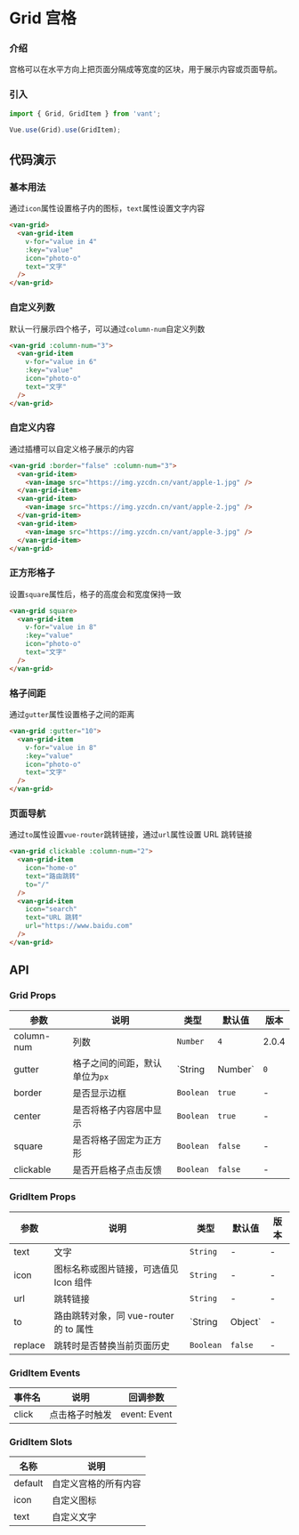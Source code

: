 # Grid 宫格

### 介绍

宫格可以在水平方向上把页面分隔成等宽度的区块，用于展示内容或页面导航。

### 引入

``` javascript
import { Grid, GridItem } from 'vant';

Vue.use(Grid).use(GridItem);
```

## 代码演示

### 基本用法

通过`icon`属性设置格子内的图标，`text`属性设置文字内容

```html
<van-grid>
  <van-grid-item
    v-for="value in 4"
    :key="value"
    icon="photo-o"
    text="文字"
  />
</van-grid>
```

### 自定义列数

默认一行展示四个格子，可以通过`column-num`自定义列数

```html
<van-grid :column-num="3">
  <van-grid-item
    v-for="value in 6"
    :key="value"
    icon="photo-o"
    text="文字"
  />
</van-grid>
```

### 自定义内容

通过插槽可以自定义格子展示的内容

```html
<van-grid :border="false" :column-num="3">
  <van-grid-item>
    <van-image src="https://img.yzcdn.cn/vant/apple-1.jpg" />
  </van-grid-item>
  <van-grid-item>
    <van-image src="https://img.yzcdn.cn/vant/apple-2.jpg" />
  </van-grid-item>
  <van-grid-item>
    <van-image src="https://img.yzcdn.cn/vant/apple-3.jpg" />
  </van-grid-item>
</van-grid>
```

### 正方形格子

设置`square`属性后，格子的高度会和宽度保持一致

```html
<van-grid square>
  <van-grid-item
    v-for="value in 8"
    :key="value"
    icon="photo-o"
    text="文字"
  />
</van-grid>
```

### 格子间距

通过`gutter`属性设置格子之间的距离

```html
<van-grid :gutter="10">
  <van-grid-item
    v-for="value in 8"
    :key="value"
    icon="photo-o"
    text="文字"
  />
</van-grid>
```

### 页面导航

通过`to`属性设置`vue-router`跳转链接，通过`url`属性设置 URL 跳转链接

```html
<van-grid clickable :column-num="2">
  <van-grid-item
    icon="home-o"
    text="路由跳转"
    to="/"
  />
  <van-grid-item
    icon="search"
    text="URL 跳转"
    url="https://www.baidu.com"
  />
</van-grid>
```

## API

### Grid Props

| 参数 | 说明 | 类型 | 默认值 | 版本 |
|------|------|------|------|------|
| column-num | 列数 | `Number` | `4` | 2.0.4 |
| gutter | 格子之间的间距，默认单位为`px` | `String | Number` | `0` | - |
| border | 是否显示边框 | `Boolean` | `true` | - |
| center | 是否将格子内容居中显示 | `Boolean` | `true` | - |
| square | 是否将格子固定为正方形 | `Boolean` | `false` | - |
| clickable | 是否开启格子点击反馈 | `Boolean` | `false` | - |

### GridItem Props

| 参数 | 说明 | 类型 | 默认值 | 版本 |
|------|------|------|------|------|
| text | 文字 | `String` | - | - |
| icon | 图标名称或图片链接，可选值见 Icon 组件 | `String` | - | - |
| url | 跳转链接 | `String` | - | - |
| to | 路由跳转对象，同 vue-router 的 to 属性 | `String | Object` | - | - |
| replace | 跳转时是否替换当前页面历史 | `Boolean` | `false` | - |

### GridItem Events

| 事件名 | 说明 | 回调参数 |
|------|------|------|
| click | 点击格子时触发 | event: Event |

### GridItem Slots

| 名称 | 说明 |
|------|------|
| default | 自定义宫格的所有内容 |
| icon | 自定义图标 |
| text | 自定义文字 |
